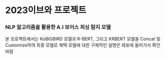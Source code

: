 # 2023이브와 프로젝트
### NLP 알고리즘을 활용한 A.I 보이스 피싱 탐지 모델

본 프로젝트에서는 KoBIGBIRD 모델과 R-BERT, 그리고 KRBERT 모델을 Concat 및 Customize하여 최종 모델로 채택
모델에 대한 구체적인 설명은 레포에 들어가서 확인바람


